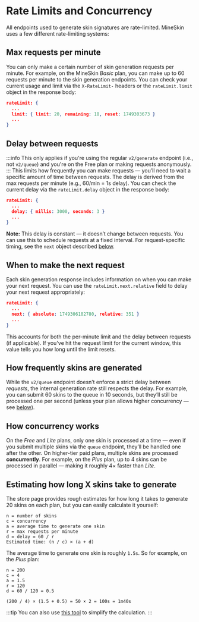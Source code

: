 # Rate Limits and Concurrency


All endpoints used to generate skin signatures are rate-limited. MineSkin uses a few different rate-limiting systems:


## Max requests per minute
You can only make a certain number of skin generation requests per minute. For example, on the MineSkin *Basic* plan, you can make up to 60 requests per minute to the skin generation endpoints.
You can check your current usage and limit via the `X-RateLimit-` headers or the `rateLimit.limit` object in the response body:
```json
rateLimit: {
  ...
  limit: { limit: 20, remaining: 18, reset: 1749303673 }
  ...
}
```


## Delay between requests
:::info
This only applies if you're using the regular `v2/generate` endpoint (i.e., not `v2/queue`) and you're on the Free plan or making requests anonymously.
:::
This limits how frequently you can make requests — you’ll need to wait a specific amount of time between requests. The delay is derived from the max requests per minute (e.g., 60/min = 1s delay).
You can check the current delay via the `rateLimit.delay` object in the response body:
```json
rateLimit: {
  ...
  delay: { millis: 3000, seconds: 3 }
  ...
}
```

**Note:**
This delay is constant — it doesn’t change between requests. You can use this to schedule requests at a fixed interval.
For request-specific timing, see the `next` object described [below](#when-to-make-the-next-request).



## When to make the next request
Each skin generation response includes information on when you can make your next request. You can use the `rateLimit.next.relative` field to delay your next request appropriately:
```json
rateLimit: {
  ...
  next: { absolute: 1749306102780, relative: 351 }
  ...
}
```
This accounts for both the per-minute limit and the delay between requests (if applicable). If you've hit the request limit for the current window, this value tells you how long until the limit resets.


## How frequently skins are generated
While the `v2/queue` endpoint doesn’t enforce a strict delay between *requests*, the internal generation rate still respects the delay.
For example, you can submit 60 skins to the queue in 10 seconds, but they’ll still be processed one per second (unless your plan allows higher concurrency — see [below](#how-concurrency-works)).


## How concurrency works
On the *Free* and *Lite* plans, only one skin is processed at a time — even if you submit multiple skins via the `queue` endpoint, they’ll be handled one after the other.
On higher-tier paid plans, multiple skins are processed **concurrently**. For example, on the *Plus* plan, up to 4 skins can be processed in parallel — making it roughly 4× faster than *Lite*.


## Estimating how long X skins take to generate
The store page provides rough estimates for how long it takes to generate 20 skins on each plan, but you can easily calculate it yourself:

```
n = number of skins  
c = concurrency  
a = average time to generate one skin  
r = max requests per minute  
d = delay = 60 / r  
Estimated time: (n / c) × (a + d)
```

The average time to generate one skin is roughly `1.5s`.
So for example, on the *Plus* plan:

```
n = 200  
c = 4  
a = 1.5  
r = 120  
d = 60 / 120 = 0.5

(200 / 4) × (1.5 + 0.5) = 50 × 2 = 100s = 1m40s
```

:::tip
You can also use [this tool](https://account.mineskin.org/speedcalc/) to simplify the calculation.
:::
